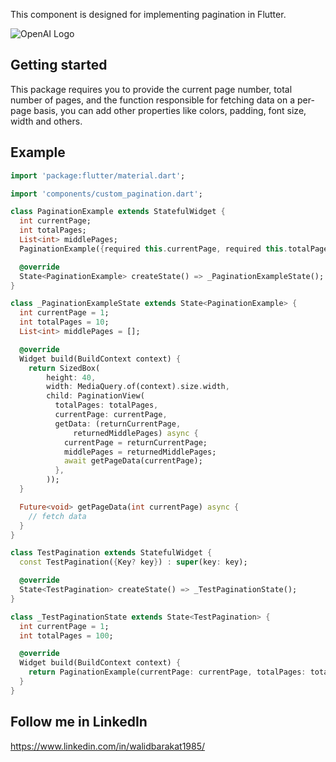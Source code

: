 <!--
This README describes the package. If you publish this package to pub.dev,
this README's contents appear on the landing page for your package.

For information about how to write a good package README, see the guide for
[writing package pages](https://dart.dev/guides/libraries/writing-package-pages).

For general information about developing packages, see the Dart guide for
[creating packages](https://dart.dev/guides/libraries/create-library-packages)
and the Flutter guide for
[developing packages and plugins](https://flutter.dev/developing-packages).
-->

This component is designed for implementing pagination in Flutter.

![OpenAI Logo](https://i.postimg.cc/fyNGCpws/pagination.jpg)


## Getting started

This package requires you to provide the current page number, total number of pages, and the function responsible for fetching data on a per-page basis,
you can add other properties like colors, padding, font size, width and others.

## Example

```dart
import 'package:flutter/material.dart';

import 'components/custom_pagination.dart';

class PaginationExample extends StatefulWidget {
  int currentPage;
  int totalPages;
  List<int> middlePages;
  PaginationExample({required this.currentPage, required this.totalPages, required this.middlePages, Key? key}) : super(key: key);

  @override
  State<PaginationExample> createState() => _PaginationExampleState();
}

class _PaginationExampleState extends State<PaginationExample> {
  int currentPage = 1;
  int totalPages = 10;
  List<int> middlePages = [];

  @override
  Widget build(BuildContext context) {
    return SizedBox(
        height: 40,
        width: MediaQuery.of(context).size.width,
        child: PaginationView(
          totalPages: totalPages,
          currentPage: currentPage,
          getData: (returnCurrentPage,
              returnedMiddlePages) async {
            currentPage = returnCurrentPage;
            middlePages = returnedMiddlePages;
            await getPageData(currentPage);
          },
        ));
  }

  Future<void> getPageData(int currentPage) async {
    // fetch data
  }
}

class TestPagination extends StatefulWidget {
  const TestPagination({Key? key}) : super(key: key);

  @override
  State<TestPagination> createState() => _TestPaginationState();
}

class _TestPaginationState extends State<TestPagination> {
  int currentPage = 1;
  int totalPages = 100;

  @override
  Widget build(BuildContext context) {
    return PaginationExample(currentPage: currentPage, totalPages: totalPages, middlePages: []);
  }
}
```

## Follow me in LinkedIn
https://www.linkedin.com/in/walidbarakat1985/
